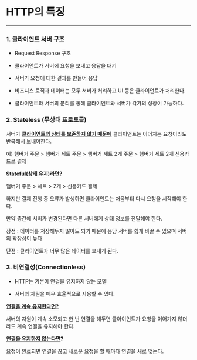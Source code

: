 # HTTP의 특징

--- 



### 1. 클라이언트 서버 구조

- Request Response 구조

- 클라이언트가 서버에 요청을 보내고 응답을 대기

- 서버가 요청에 대한 결과를 만들어 응답

- 비즈니스 로직과 데이터는 모두 서버가 처리하고 UI 등은 클라이언트가 처리한다.

- 클라이언트와 서버의 분리를 통해 클라이언트와 서버가 각가의 성장이 가능하다.



### 2. Stateless (무상태 프로토콜)

서버가 <u>**클라이언트의 상태를 보존하지 않기 때문에**</u> 클라이언트는 이어지는 요청이라도 반복해서 보내야한다.

예) 햄버거 주문 > 햄버거 세트 주문 > 햄버거 세트 2개 주문 > 햄버거 세트 2개 신용카드로 결제



<u>**Stateful(상태 유지)라면?**</u> 

햄버거 주문 > 세트 > 2개 > 신용카드 결제



하지만 결제 진행 중 오류가 발생하면 클라이언트는 처음부터 다시 요청을 시작해야 한다.

만약 중간에 서버가 변경된다면 다른 서버에게 상태 정보를 전달해야 한다.

장점 : 데이터를 저장해두지 않아도 되기 때문에 응당 서버를 쉽게 바꿀 수 있으며 서버의 확장성이 높다

단점 : 클라이언트가 너무 많은 데이터를 보내게 된다. 







### 3. 비연결성(Connectionless)

- HTTP는 기본이 연걸을 유지하지 않는 모델

- 서버의 자원을 매우 효율적으로 사용할 수 있다.





**<u>연결을 계속 유지한다면?</u>**

서버의 자원이 계속 소모되고 한 번 연결을 해두면 클아이언트가 요청을 이어가지 않더라도 계속 연결을 유지해야 한다.



**<u>연결을 유지하지 않는다면</u>?** 

요청이 완료되면 연결을 끊고 새로운 요청을 할 때마다 연결을 새로 맺는다.
